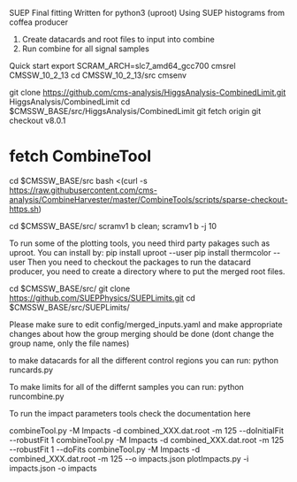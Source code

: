SUEP Final fitting 
Written for python3 (uproot)
Using SUEP histograms from coffea producer

1) Create datacards and root files to input into combine
2) Run combine for all signal samples

Quick start
export SCRAM_ARCH=slc7_amd64_gcc700
cmsrel CMSSW_10_2_13
cd CMSSW_10_2_13/src
cmsenv

git clone https://github.com/cms-analysis/HiggsAnalysis-CombinedLimit.git HiggsAnalysis/CombinedLimit
cd $CMSSW_BASE/src/HiggsAnalysis/CombinedLimit
git fetch origin
git checkout v8.0.1

# fetch CombineTool
cd $CMSSW_BASE/src
bash <(curl -s https://raw.githubusercontent.com/cms-analysis/CombineHarvester/master/CombineTools/scripts/sparse-checkout-https.sh)

cd $CMSSW_BASE/src/
scramv1 b clean; scramv1 b -j 10


To run some of the plotting tools, you need third party pakages such as uproot. You can install by:
pip install uproot --user
pip install thermcolor --user
Then you need to checkout the packages to run the datacard producer, you need to create a directory where to put the merged root files.

cd $CMSSW_BASE/src/
git clone https://github.com/SUEPPhysics/SUEPLimits.git
cd $CMSSW_BASE/src/SUEPLimits/

Please make sure to edit config/merged_inputs.yaml and make appropriate changes about how the group merging should be done (dont change the group name, only the file names)

to make datacards for all the different control regions you can run:
python runcards.py

To make limits for all of the differnt samples you can run:
python runcombine.py

To run the impact parameters tools check the documentation here

combineTool.py -M Impacts -d combined_XXX.dat.root -m 125 --doInitialFit --robustFit 1
combineTool.py -M Impacts -d combined_XXX.dat.root -m 125 --robustFit 1 --doFits
combineTool.py -M Impacts -d combined_XXX.dat.root -m 125 --o impacts.json
plotImpacts.py -i impacts.json -o impacts
